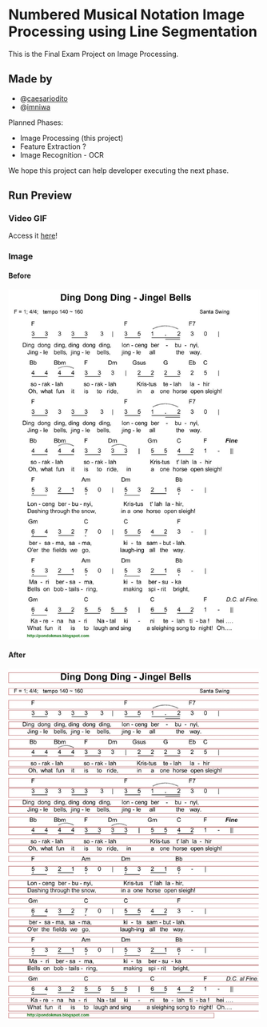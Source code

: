 # Numbered Musical Notation Image Processing using Line Segmentation

This is the Final Exam Project on Image Processing.

## Made by
- @[caesariodito](https://github.com/caesariodito)
- @[imniwa](https://github.com/imniwa)

Planned Phases:
- Image Processing (this project)
- Feature Extraction ?
- Image Recognition - OCR

We hope this project can help developer executing the next phase.

## Run Preview

### Video GIF
Access it [here](overview/image-processing-demo.gif)!

### Image

#### Before
![image](overview/original-before.jpg)

#### After
![image](overview/after.jpg)
